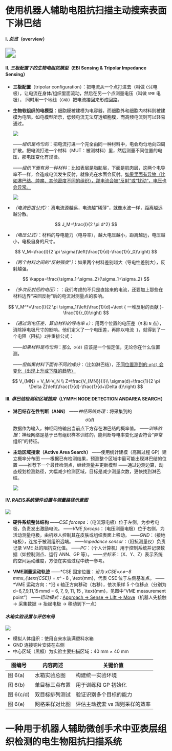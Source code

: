 # 使用机器人辅助电阻抗扫描主动搜索表面下淋巴结

#### I. *总览*（overview）
<img src="image\image-20250524220901290.png" style="zoom:200%;" /> 

#### II. *三极配置下的生物电阻抗模型*（EBI Sensing & Tripolar Impedance Sensing）
- **三极配置**（tripolar configuration）：把电流从一个点打进去（叫做 `CSE`电极），让电流在身体/组织里面流动，然后在另一个点测量电压（叫做 `VME` 电极）， 同时用一个地线（`GND`）把电流接回来形成回路。

- **生物软组织的电模型**：细胞膜被建模为电容器，而细胞外和细胞内材料则被建模为电阻。如电模型所示，低频电流无法穿透细胞膜，而高频电流则可以轻易通过。

    <img src="image\image-20250524214757132.png"/>
    
  *——组织是均匀的*：把电流打进一个完全由同一种材料中，电会均匀地向四周扩散。把电流打进一个材料（MUT：被测材料）里，然后测量不同位置的电压，那电压变化有规律。
  
  *——组织下面有另一种材料*：比如表层是脂肪层，下面是肌肉层，这两个电导率不一样，会造成电流发生反射，就像光在水面会反射。<u>如果里面有异物（比如淋巴结、肿瘤、其他密度不同的组织），那电流会被“反射”或“扰动”，电压也会异常。</u>
  
  <img src="image\image-20250524215009424.png"/>
  
- *（电流密度公式）*：离电流源越远，电流越“稀薄”，就像水波一样，距离越远越分散。

$$
J_M=\frac{I}{2 \pi d^2}
$$

- *（电压公式）*：材料的导电能力（电导率），越大电压越小，距离越远，电压越小，电极自身的尺寸。

$$
V_M=\frac{I}{2 \pi \sigma}\left(\frac{1}{d}-\frac{1}{r_0}\right)
$$

- *（两个材料之间的“反射强度”）*：如果两个材料差别越大（导电性差别大），反射越强。

$$
\kappa=\frac{\sigma_1-\sigma_2}{\sigma_1+\sigma_2}
$$

- *（多次反射后的电压）*：：我们考虑的不只是直接来的电流，还要加上那些在材料边界“来回反射”后的电流对测量点的影响。

$$
V_M^*=\frac{I}{2 \pi \sigma_1}\left(\frac{1}{d}+\text { 一堆反射的贡献 }-\frac{1}{r_0}\right)
$$

- *（通过测电压差，算出材料的导电率 `σ`）*：用两个位置的电压差（`M` 和 `N` 点），消除掉电极尺寸的影响。他们定义了一个电压差，再除以电流` I`，就得到了一个电阻（阻抗）`Z`并重排公式：

  *——如果材料是均匀的*：那么` σ(d)` 应该是一个恒定值，无论你在什么位置测。

  *——但如果材料下面有不同的成分*：（比如淋巴结），<u>不同位置测到的 `σ(d)` 会变化（出现上升或下降的趋势）</u>

$$
V_{MN} = V_M-V_N \\
Z=\frac{V_{MN}}{I}\\
\sigma(d)=\frac{1}{2 \pi \Delta Z}\left(\frac{1}{d}-\frac{1}{d+\Delta d}\right)
$$

#### III. *淋巴结检测和区域搜索*（LYMPH NODE DETECTION ANDAREA SEARCH）

- **淋巴结存在性判断（ANN）**
  *——神经网络处理*：将采集到的 $$σ(d)$$ 数据作为输入，神经网络输出当前点下方存在淋巴结的概率值。
  *——训练依据*：神经网络是基于已有组织样本训练的，能判断导电率变化是否符合“异常组织”的特征。
  
- **主动区域搜索（Active Area Search）**
  ——使用统计建模（高斯过程 GP）建立概率分布图
  ——根据已有检测结果，预测整个区域中最可能出现淋巴结的位置
  ——推荐下一个最佳检测点，继续测量并更新模型
  ——通过边测边算，动态规划检测路径，大幅减少检测区域，目标是减少测量次数，更快找到淋巴结。
  
  <img src="image\image-20250524231350464.png"/>
#### IV. *RAEIS系统硬件设置与测量路径示意图*
<img src="image\image-20250524232709267.png" style="zoom:100%;" />

- **硬件系统整体结构**
——*CSE forceps*：（电流源电极）位于左侧，为参考电极，负责发出激励电流。
——*VME forceps*：（电压测量电极）位于右侧，为活动测量电极，由机器人控制其在皮肤或组织表面上移动。
——*GND*：（接地电极），连接于被测组织远端。
——*Impedance sensor*：（阻抗测量仪）负责记录 VME 处的阻抗变化值。
——*PC*：（个人计算机）用于控制系统并记录数据（如控制测点、运行 ANN、GP 等）。
——*坐标系*：（X、Y、Z）表示系统的空间运动维度，方便在实验过程中统一参考。

- **VME测量运动轨迹**
——*CSE 固定位置：*设为 xCSE=x∗−8 mmx_{\text{CSE}} = x^* - 8 \, \text{mm}，代表 CSE 位于左侧基准点。
——*VME 运动方向：*沿 x 轴正方向移动（右移），依次采样 5 个位移点（分别为 d=6,7,9,11,15 mmd = 6, 7, 9, 11, 15 \, \text{mm}，见图中“VME measurement point”）
——*运动模式：*<u>Approach → Sense → Lift → Move</u>（机器人先接触 → 采集数据 → 抬起电极 → 移动到下一点）

#### *水箱实验设置与评估布局*
<img src="image\image-20250524233956940.png" style="zoom:100%;" />

- 模拟人体组织：使用自来水装满塑料水箱
- GND 连接铜片安装在右侧
- 中心区域（黑框）为实验主要扫描区域：40 mm × 40 mm


| 图编号    | 内容简述       | 关键价值                       |
| --------- | -------------- | ------------------------------ |
| 图 6(a)   | 水箱实验总图   | 构建统一实验环境               |
| 图 6(b)   | 单目标三点布置 | 用于训练和 GP 初始化           |
| 图 6(c/d) | 双目标排列测试 | 验证识别多个目标的能力         |
| 图 6(e)   | 网格采样对比图 | 评估主动搜索 vs 规则采样的效率 |

# 一种用于机器人辅助微创手术中亚表层组织检测的电生物阻抗扫描系统

